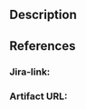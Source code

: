 ## Description

## References
### Jira-link:
<!-- Put link to your task in Jira here -->
### Artifact URL:
